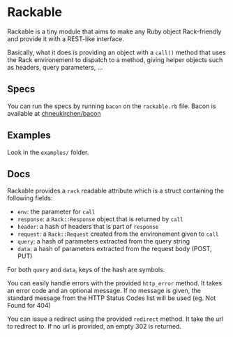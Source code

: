 # Rackable

Rackable is a tiny module that aims to make any Ruby object Rack-friendly and
provide it with a REST-like interface.

Basically, what it does is providing an object with a `call()` method that
uses the Rack environement to dispatch to a method, giving helper objects such
as headers, query parameters, ...

## Specs

You can run the specs by running `bacon` on the `rackable.rb` file.
Bacon is available at
[chneukirchen/bacon](/chneukirchen/bacon "Bacon's GitHub repository")

## Examples

Look in the `examples/` folder.

## Docs

Rackable provides a `rack` readable attribute which is a struct containing the
following fields:

* `env`: the parameter for `call`
* `response`: a `Rack::Response` object that is returned by `call`
* `header`: a hash of headers that is part of `response`
* `request`: a `Rack::Request` created from the environement given to `call`
* `query`: a hash of parameters extracted from the query string
* `data`: a hash of parameters extracted from the request body (POST, PUT)

For both `query` and `data`, keys of the hash are symbols.

You can easily handle errors with the provided `http_error` method. It takes an
error code and an optional message. If no message is given, the standard message
from the HTTP Status Codes list will be used (eg. Not Found for 404)

You can issue a redirect using the provided `redirect` method. It take the url 
to redirect to. If no url is provided, an empty 302 is returned.
